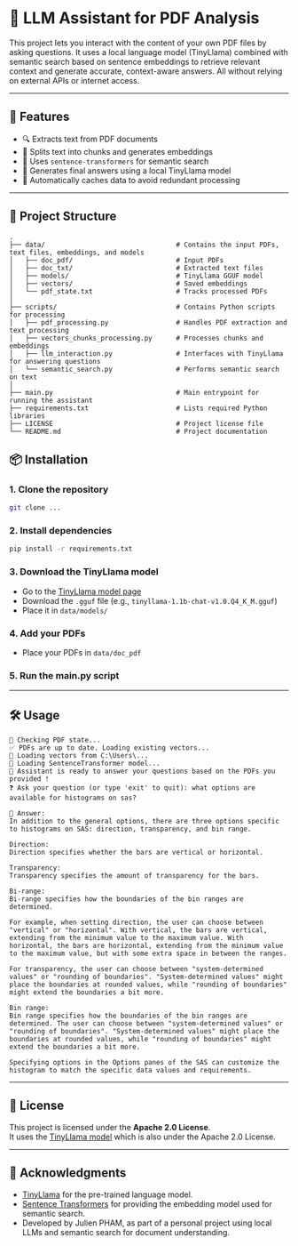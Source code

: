 
# 🧠 LLM Assistant for PDF Analysis

This project lets you interact with the content of your own PDF files by asking questions. It uses a local language model (TinyLlama) combined with semantic search based on sentence embeddings to retrieve relevant context and generate accurate, context-aware answers. All without relying on external APIs or internet access.


---

## 🚀 Features

- 🔍 Extracts text from PDF documents
- 🧱 Splits text into chunks and generates embeddings
- 🔎 Uses `sentence-transformers` for semantic search
- 🤖 Generates final answers using a local TinyLlama model
- 💾 Automatically caches data to avoid redundant processing

---

## 📁 Project Structure

    .
    ├── data/                                 # Contains the input PDFs, text files, embeddings, and models
    │   ├── doc_pdf/                          # Input PDFs
    │   ├── doc_txt/                          # Extracted text files
    │   ├── models/                           # TinyLlama GGUF model
    │   ├── vectors/                          # Saved embeddings
    │   └── pdf_state.txt                     # Tracks processed PDFs
    │
    ├── scripts/                              # Contains Python scripts for processing
    │   ├── pdf_processing.py                 # Handles PDF extraction and text processing
    │   ├── vectors_chunks_processing.py      # Processes chunks and embeddings
    │   ├── llm_interaction.py                # Interfaces with TinyLlama for answering questions
    │   └── semantic_search.py                # Performs semantic search on text
    │
    ├── main.py                               # Main entrypoint for running the assistant
    ├── requirements.txt                      # Lists required Python libraries
    ├── LICENSE                               # Project license file
    └── README.md                             # Project documentation

## 📦 Installation

### 1. Clone the repository
```bash
git clone ...
```

### 2. Install dependencies
```bash
pip install -r requirements.txt
```

### 3. Download the TinyLlama model
- Go to the [TinyLlama model page](https://huggingface.co/TheBloke/TinyLlama-1.1B-Chat-v1.0-GGUF)
- Download the `.gguf` file (e.g., `tinyllama-1.1b-chat-v1.0.Q4_K_M.gguf`)
- Place it in `data/models/`

### 4. Add your PDFs
- Place your PDFs in `data/doc_pdf`

### 5. Run the main.py script

---

## 🛠️ Usage

```
📁 Checking PDF state...
✅ PDFs are up to date. Loading existing vectors...
📂 Loading vectors from C:\Users\...
🔄 Loading SentenceTransformer model...
🤖 Assistant is ready to answer your questions based on the PDFs you provided !
❓ Ask your question (or type 'exit' to quit): what options are available for histograms on sas?

🧠 Answer:
In addition to the general options, there are three options specific to histograms on SAS: direction, transparency, and bin range.

Direction:
Direction specifies whether the bars are vertical or horizontal.

Transparency:
Transparency specifies the amount of transparency for the bars.

Bi-range:
Bi-range specifies how the boundaries of the bin ranges are determined.

For example, when setting direction, the user can choose between "vertical" or "horizontal". With vertical, the bars are vertical, extending from the minimum value to the maximum value. With horizontal, the bars are horizontal, extending from the minimum value to the maximum value, but with some extra space in between the ranges.

For transparency, the user can choose between "system-determined values" or "rounding of boundaries". "System-determined values" might place the boundaries at rounded values, while "rounding of boundaries" might extend the boundaries a bit more.

Bin range:
Bin range specifies how the boundaries of the bin ranges are determined. The user can choose between "system-determined values" or "rounding of boundaries". "System-determined values" might place the boundaries at rounded values, while "rounding of boundaries" might extend the boundaries a bit more.

Specifying options in the Options panes of the SAS can customize the histogram to match the specific data values and requirements.
```

---


## 📝 License

This project is licensed under the **Apache 2.0 License**.  
It uses the [TinyLlama model](https://github.com/jzhang38/TinyLlama) which is also under the Apache 2.0 License.

---

## 🙌 Acknowledgments
- [TinyLlama](https://github.com/jzhang38/TinyLlama) for the pre-trained language model.
- [Sentence Transformers](https://www.sbert.net/) for providing the embedding model used for semantic search.
- Developed by Julien PHAM, as part of a personal project using local LLMs and semantic search for document understanding.

